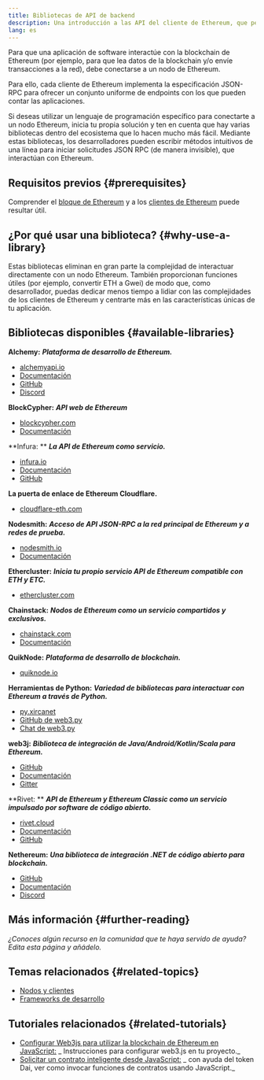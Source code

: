 ```yaml
---
title: Bibliotecas de API de backend
description: Una introducción a las API del cliente de Ethereum, que permiten interactuar con la blockchain desde tu aplicación.
lang: es
---
```


Para que una aplicación de software interactúe con la blockchain de Ethereum (por ejemplo, para que lea datos de la blockchain y/o envíe transacciones a la red), debe conectarse a un nodo de Ethereum.

Para ello, cada cliente de Ethereum implementa la especificación JSON-RPC para ofrecer un conjunto uniforme de endpoints con los que pueden contar las aplicaciones.

Si deseas utilizar un lenguaje de programación específico para conectarte a un nodo Ethereum, inicia tu propia solución y ten en cuenta que hay varias bibliotecas dentro del ecosistema que lo hacen mucho más fácil. Mediante estas bibliotecas, los desarrolladores pueden escribir métodos intuitivos de una línea para iniciar solicitudes JSON RPC (de manera invisible), que interactúan con Ethereum.

## Requisitos previos {#prerequisites}

Comprender el [bloque de Ethereum](/developers/docs/ethereum-stack/) y a los [clientes de Ethereum](/docs/nodes-and-clients/) puede resultar útil.

## ¿Por qué usar una biblioteca? {#why-use-a-library}

Estas bibliotecas eliminan en gran parte la complejidad de interactuar directamente con un nodo Ethereum. También proporcionan funciones útiles (por ejemplo, convertir ETH a Gwei) de modo que, como desarrollador, puedas dedicar menos tiempo a lidiar con las complejidades de los clientes de Ethereum y centrarte más en las características únicas de tu aplicación.

## Bibliotecas disponibles {#available-libraries}

**Alchemy:** **_Plataforma de desarrollo de Ethereum._**

- [alchemyapi.io](https://alchemyapi.io)
- [Documentación](https://docs.alchemyapi.io/)
- [GitHub](https://github.com/alchemyplatform)
- [Discord](https://discord.gg/kwqVnrA)

**BlockCypher:** **_API web de Ethereum_**

- [blockcypher.com](https://www.blockcypher.com/)
- [Documentación](https://www.blockcypher.com/dev/ethereum/)

**Infura: ** **_La API de Ethereum como servicio._**

- [infura.io](https://infura.io)
- [Documentación](https://infura.io/docs)
- [GitHub](https://github.com/INFURA)

**La puerta de enlace de Ethereum Cloudflare.**

- [cloudflare-eth.com](https://cloudflare-eth.com)

**Nodesmith:** **_Acceso de API JSON-RPC a la red principal de Ethereum y a redes de prueba._**

- [nodesmith.io](https://nodesmith.io/network/ethereum/)
- [Documentación](https://nodesmith.io/docs/#/ethereum/apiRef)

**Ethercluster:** **_Inicia tu propio servicio API de Ethereum compatible con ETH y ETC._**

- [ethercluster.com](https://www.ethercluster.com/)

**Chainstack:** **_Nodos de Ethereum como un servicio compartidos y exclusivos._**

- [chainstack.com](https://chainstack.com)
- [Documentación](https://docs.chainstack.com)

**QuikNode:** **_Plataforma de desarrollo de blockchain._**

- [quiknode.io](https://quiknode.io)

**Herramientas de Python:** **_Variedad de bibliotecas para interactuar con Ethereum a través de Python._**

- [py.xircanet](http://python.xircanet/)
- [GitHub de web3.py](https://github.com/ethereum/web3.py)
- [Chat de web3.py](https://gitter.im/ethereum/web3.py)

**web3j:** **_Biblioteca de integración de Java/Android/Kotlin/Scala para Ethereum._**

- [GitHub](https://github.com/web3j/web3j)
- [Documentación](https://docs.web3j.io/)
- [Gitter](https://gitter.im/web3j/web3j)

**Rivet: ** **_API de Ethereum y Ethereum Classic como un servicio impulsado por software de código abierto._**

- [rivet.cloud](https://rivet.cloud)
- [Documentación](https://rivet.cloud/docs/)
- [GitHub](https://github.com/openrelayxyz/ethercattle-deployment)

**Nethereum:** **_Una biblioteca de integración .NET de código abierto para blockchain._**

- [GitHub](https://github.com/Nethereum/Nethereum)
- [Documentación](http://docs.nethereum.com/en/latest/)
- [Discord](https://discord.com/invite/jQPrR58FxX)

## Más información {#further-reading}

_¿Conoces algún recurso en la comunidad que te haya servido de ayuda? Edita esta página y añádelo._

## Temas relacionados {#related-topics}

- [Nodos y clientes](/developers/docs/nodes-and-clients/)
- [Frameworks de desarrollo](/developers/docs/frameworks/)

## Tutoriales relacionados {#related-tutorials}

- [Configurar Web3js para utilizar la blockchain de Ethereum en JavaScript:](/developers/tutorials/set-up-web3js-to-use-ethereum-in-javascript/) _ Instrucciones para configurar web3.js en tu proyecto._
- [Solicitar un contrato inteligente desde JavaScript:](/developers/tutorials/calling-a-smart-contract-from-javascript/) _ con ayuda del token Dai, ver como invocar funciones de contratos usando JavaScript._
